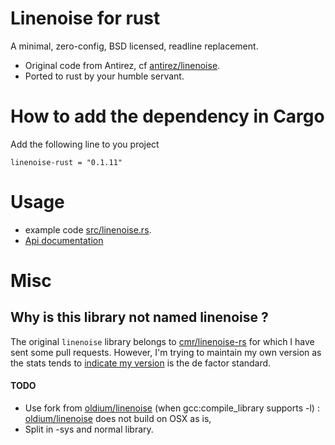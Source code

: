 # Linenoise for rust

A minimal, zero-config, BSD licensed, readline replacement.

- Original code from Antirez, cf [antirez/linenoise](https://github.com/antirez/linenoise).
- Ported to rust by your humble servant.

# How to add the dependency in Cargo

Add the following line to you project

`
linenoise-rust = "0.1.11"
`

# Usage

- example code [src/linenoise.rs](src/linenoise.rs).
- [Api documentation](http://octplane.github.io/rust-linenoise/linenoise/index.html)

# Misc

## Why is this library not named linenoise ?

The original `linenoise` library belongs to [cmr/linenoise-rs](https://github.com/cmr/linenoise-rs) for which I have sent some pull requests. However, I'm trying to maintain my own version as the stats tends to [indicate my version](https://crates.io/search?q=linenoise) is the de factor standard.

#### TODO
- Use fork from [oldium/linenoise](oldium/linenoise) (when gcc:compile_library supports -l) : [oldium/linenoise](oldium/linenoise) does not build on OSX as is,
- Split in -sys and normal library.
